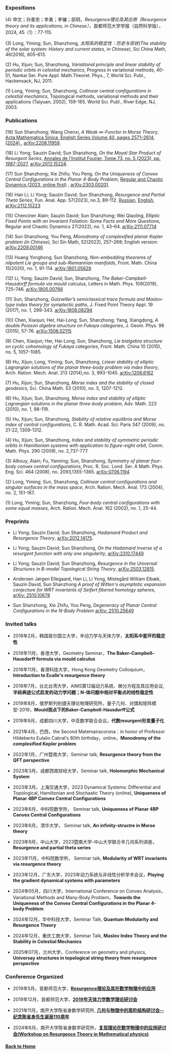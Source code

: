 ### Expositions

(4) 申文；孙善忠；李勇；李镛；邸玥，_Resurgence理论及其应用（Resurgence theory and its applications, in Chinese）_，首都师范大学学报（自然科学版），2024, 45（1）：77-115.

(3) Long, Yiming; Sun, Shanzhong, _太阳系的稳定性：历史与现状(The stability of the solar system: History and current states, in Chinese)_, Sci China Math, 46(2016), 605-613. 

(2) Hu, Xijun; Sun, Shanzhong, _Variational principle and linear stability of periodic orbits in celestial mechanics_, Progress in variational methods, 40-51, Nankai Ser. Pure Appl. Math.Theoret. Phys., 7, World Sci. Publ., Hackensack, NJ, 2011. 

(1) Long, Yiming; Sun, Shanzhong, _Collinear central configurations in celestial mechanics_, Topological methods, variational methods and their applications (Taiyuan, 2002), 159-165, World Sci. Publ., River Edge, NJ, 2003. 



### Publications
(19) Sun Shanzhong; Wang Chenxi, _A Weak ∞-Functor in Morse Theory_,  [Acta Mathematica Sinica, English Series,Volume 40, pages 2571–2614, (2024) ](https://link.springer.com/article/10.1007/s10114-024-2523-5?utm_source=rct_congratemailt&utm_medium=email&utm_campaign=nonoa_20241125&utm_content=10.1007%2Fs10114-024-2523-5), [arXiv:2208.11959](https://arxiv.org/abs/2208.11959).

(18) Li Yong; Sauzin David; Sun Shanzhong, _On the Moyal Star Product of Resurgent Series_, [Annales de l'Institut Fourier, Tome 73, no. 5 (2023), pp. 1987-2027](https://aif.centre-mersenne.org/articles/10.5802/aif.3565/), [arXiv:2012.15224](https://arxiv.org/abs/2012.15224).

(17) Sun Shanzhong; Xie Zhifu; You Peng, _On the Uniqueness of Convex Central Configurations in the Planar 4-Body Problem_, [Regular and Chaotic Dynamics (2023, online first)](https://link.springer.com/article/10.1134/S1560354723520076) , [arXiv:2303.00201](https://arxiv.org/abs/2303.00201).

(16) Han Li; Li Yong; Sauzin David; Sun Shanzhong, _Resurgence and Partial Theta Series_, Fun. Anal. App.  57(2023), no.3, 89-112. [Russian](https://www.mathnet.ru/php/archive.phtml?wshow=paper&jrnid=faa&paperid=4031&option_lang=rus), [English](https://link.springer.com/article/10.1134/S001626632303005X),  [arXiv:2112.15223](https://arxiv.org/abs/2112.15223)

(15) Chenciner Alain; Sauzin David; Sun Shanzhong; Wei Qiaoling, _Elliptic Fixed Points with an Invariant Foliation: Some Facts and More Questions_, Regular and Chaotic Dynamics 27(2022), no. 1, 43–64. [arXiv:2111.07714](https://arxiv.org/abs/2111.07714)

(14) Sun Shanzhong; You Peng, _Monodromy of complexified planar Kepler problem (in Chinese)_, Sci Sin Math, 52(2022), 257–268; English version: [arXiv:2209.00146](https://arxiv.org/abs/2209.00146)

(13) Huang Yonghong; Sun Shanzhong, _Non-embedding theorems of nilpotent Lie groups and sub-Riemannian manifolds_, Front. Math. China 15(2020), no. 1, 91-114. [arXiv:1801.05626](https://arxiv.org/abs/1801.05626)

(12) Li, Yong; Sauzin David; Sun, Shanzhong, _The Baker-Campbell-Hausdorff formula via mould calculus_, Letters in Math. Phys. 109(2019), 725–746. [arXiv:1805.00766](https://arxiv.org/abs/1805.00766)

(11) Sun, Shanzhong, _Gutzwiller’s semiclassical trace formula and Maslov-type index theory for symplectic paths_, J. Fixed Point Theory Appl. 19 (2017), no. 1, 299-343. [arXiv:1608.08294](https://arxiv.org/abs/1608.08294)

(10) Chen, Xiaojun; Her, Hai-Long; Sun, Shanzhong; Yang, Xiangdong, _A double Poisson algebra structure on Fukaya categories_, J. Geom. Phys. 98 (2015), 57-76. [arXiv:1508.02115](https://arxiv.org/abs/1508.02115)

(9) Chen, Xiaojun; Her, Hai-Long; Sun, Shanzhong, _Lie bialgebra structure on cyclic cohomology of Fukaya categories_, Front. Math. China 10 (2015), no. 5, 1057-1085. 

(8) Hu, Xijun; Long, Yiming; Sun, Shanzhong, _Linear stability of elliptic Lagrangian solutions of the planar three-body problem via index theory_, Arch. Ration. Mech. Anal. 213 (2014),no. 3, 993-1045. [arXiv:1206.6162](https://arxiv.org/abs/1206.6162)

(7) Hu, Xijun; Sun, Shanzhong, _Morse index and the stability of closed geodesics_, Sci. China Math. 53 (2010), no. 5, 1207-1212. 

(6) Hu, Xijun; Sun, Shanzhong, _Morse index and stability of elliptic Lagrangian solutions in the planar three-body problem_, Adv. Math. 223 (2010), no. 1, 98-119. 

(5) Hu, Xijun; Sun, Shanzhong, _Stability of relative equilibria and Morse index of central configurations_, C. R. Math. Acad. Sci. Paris 347 (2009), no. 21-22, 1309-1312. 

(4) Hu, Xijun; Sun, Shanzhong, _Index and stability of symmetric periodic orbits in Hamiltonian systems with application to figure-eight orbit_, Comm. Math. Phys. 290 (2009), no. 2,737-777. 

(3) Albouy, Alain; Fu, Yanning; Sun, Shanzhong, _Symmetry of planar four-body convex central configurations_, Proc. R. Soc. Lond. Ser. A Math. Phys. Eng. Sci. 464 (2008), no. 2093,1355-1365. [arXiv:0706.1194](https://arxiv.org/abs/0706.1194)

(2) Long, Yiming; Sun, Shanzhong, _Collinear central configurations and singular surfaces in the mass space_, Arch. Ration. Mech. Anal. 173 (2004), no. 2, 151-167. 

(1) Long, Yiming; Sun, Shanzhong, _Four-body central configurations with some equal masses_, Arch. Ration. Mech. Anal. 162 (2002), no. 1, 25-44. 


### Preprints

* Li Yong; Sauzin David; Sun Shanzhong,  _Hadamard Product and Resurgence Theory_,  [arXiv:2012.14175](https://arxiv.org/abs/2012.14175).

* Li Yong; Sauzin David; Sun Shanzhong, _On the Hadamard inverse of a resurgent function with only one singularity_, [arXiv:2310.17449](https://arxiv.org/abs/2310.17449)  

* Li Yong; Sauzin David; Sun Shanzhong,  _Resurgence in the Universal Structures in B-model Topological String Theory_, [arXiv:2503.12815](https://arxiv.org/abs/2503.12815).

* Andersen Jørgen Ellegaard, Han Li, Li Yong, Mistegård William Elbæk, Sauzin David, Sun Shanzhong _A proof of Witten's asymptotic expansion conjecture for WRT invariants of Seifert fibered homology spheres_, [arXiv: 2510.10678](https://arxiv.org/pdf/2510.10678)

* Sun Shanzhong, Xie Zhifu, You Peng, _Degeneracy of Planar Central Configurations in the N-Body Problem_ [arXiv: 2510.25649](https://arxiv.org/pdf/2510.25649)




### Invited talks

* 2018年2月，韩国首尔国立大学，辛动力学与天体力学，**太阳系中星环的稳定性**

* 2018年11月，香港大学，Geometry Seminar，**The Baker–Campbell–Hausdorff formula via mould calculus**

* 2018年11月，香港科技大学，Hong Kong Geometry Colloquium，**Introduction to Ecalle's resurgence theory**

* 2018年7月，台北台湾大学，AIMS第12届动力系统、微分方程及其应用会议, **半经典迹公式启发的动力学问题；N-体问题中相对平衡点的线性稳定性**

* 2019年8月，俄罗斯列别捷夫理论物理研究所，量子几何、对偶和矩阵模型-2019，**Mould观点下的Baker-Campbell-Hausdorff公式**

* 2019年9月，成都四川大学，中亚数学联合会议，**代数resurgent形变量子化**

* 2021年4月，巴西，the Second Matemairacorona：in honor of Professor Hildeberto Eulalio Cabral‘s 80th birthday，online，**Monodromy of the complexified Kepler problem**

* 2022年1月，广州暨南大学，Seminar talk, **Resurgence theory from the QFT perspective** 

* 2023年3月，成都西南财经大学，Seminar talk, **Holomorphic Mechanical System**

* 2023年3月，上海交通大学，2023 Dynamical Systems: Differential and Topological, Hamiltonian and Stochastic Theory (online), **Uniqueness of Planar 4BP Convex Central Configurations**

* 2023年6月，中科院数学所， Seminar talk, **Uniqueness of Planar 4BP Convex Central Configurations**

* 2023年6月，清华大学， Seminar talk, **An infinity-structre in Morse theory**

* 2023年9月，中山大学，2023暨南大学-中山大学联合辛几何系列讲座，**Resurgence and partial theta series**

* 2023年11月，中科院数学所， Seminar talk, **Modularity of WRT invariants via resurgence theory**

* 2023年12月，广东大学，2023年动力系统与非线性分析学术会议，**Playing the gradient dynamical systems with parameters**

* 2024年05月，四川大学，International Conference on Convex Analysis，Variational Methods and Many-Body Problem，**Towards the Uniqueness of the Convex Central Configurations in the Planar 4-body Problem**

* 2024年12月，华中科技大学，Seminar Talk, **Quantum Modularity and Resurgence Theory**

* 2024年12月，重庆工商大学，Seminar Talk, **Maslov Index Theory and the Stability in Celestial Mechanics**

* 2025年07月，兰州大学，Conference on geometry and physics, **Universay structures in topological string theory from resurgence perspective**

### Conference Organized

* 2019年5月，首都师范大学，[**Resurgence理论及其在数学物理中的应用**](https://math.cnu.edu.cn/xsbg/150330.htm)

* 2019年12月，首都师范大学，[**2019年天体力学数学理论研讨会**](https://math.cnu.edu.cn/xzhd1/169168.htm)

* 2021年11月，南开大学陈省身数学研究所, [**几何与物理中的高阶结构研讨会--纪念陈省身先生诞辰110周年**](http://www.cim.nankai.edu.cn/2019/1030/c7185a243489/page.htm)

* 2024年6月，南开大学陈省身数学研究所，[**复现理论在数学物理中的应用研讨会(Workshop on Resurgence Theory in Mathematical physics)**](http://www.cim.nankai.edu.cn/2024/0506/c7185a541554/page.htm)
  


#### [Back to Home](https://shanzhong-sun.github.io/ShanzhongSUN/)
